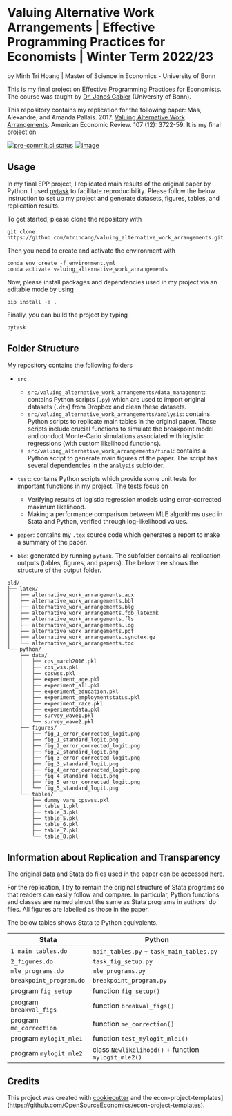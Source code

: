 # Valuing Alternative Work Arrangements | Effective Programming Practices for Economists | Winter Term 2022/23

by Minh Tri Hoang | Master of Science in Economics - University of Bonn

This is my final project on Effective Programming Practices for Economists. The course
was taught by [Dr. Janoś Gabler](https://janosg.com/) (University of Bonn).

This repository contains my replication for the following paper: Mas, Alexandre, and
Amanda Pallais. 2017.
[Valuing Alternative Work Arrangements](https://www.aeaweb.org/articles?id=10.1257/aer.20161500).
American Economic Review. 107 (12): 3722-59. It is my final project on

[![pre-commit.ci status](https://results.pre-commit.ci/badge/github/mtrihoang/valuing_alternative_work_arrangements/main.svg)](https://results.pre-commit.ci/latest/github/mtrihoang/valuing_alternative_work_arrangements/main)
[![image](https://img.shields.io/badge/code%20style-black-000000.svg)](https://github.com/ambv/black)

## Usage

In my final EPP project, I replicated main results of the original paper by Python. I
used [pytask](https://pytask-dev.readthedocs.io/en/stable/) to facilitate
reproducibility. Please follow the below instruction to set up my project and generate
datasets, figures, tables, and replication results.

To get started, please clone the repository with

```
git clone https://github.com/mtrihoang/valuing_alternative_work_arrangements.git
```

Then you need to create and activate the environment with

```
conda env create -f environment.yml
conda activate valuing_alternative_work_arrangements
```

Now, please install packages and dependencies used in my project via an editable mode by
using

```
pip install -e .
```

Finally, you can build the project by typing

```
pytask
```

## Folder Structure

My repository contains the following folders

- `src`

  - `src/valuing_alternative_work_arrangements/data_management`: contains Python scripts
    (`.py`) which are used to import original datasets (`.dta`) from Dropbox and clean
    these datasets.
  - `src/valuing_alternative_work_arrangements/analysis`: contains Python scripts to
    replicate main tables in the original paper. Those scripts include crucial functions
    to simulate the breakpoint model and conduct Monte-Carlo simulations associated with
    logistic regressions (with custom likelihood functions).
  - `src/valuing_alternative_work_arrangements/final`: contains a Python script to
    generate main figures of the paper. The script has several dependencies in the
    `analysis` subfolder.

- `test`: contains Python scripts which provide some unit tests for important functions
  in my project. The tests focus on

  - Verifying results of logistic regression models using error-corrected maximum
    likelihood.
  - Making a performance comparison between MLE algorithms used in Stata and Python,
    verified through log-likelihood values.

- `paper`: contains my `.tex` source code which generates a report to make a summary of
  the paper.

- `bld`: generated by running `pytask`. The subfolder contains all replication outputs
  (tables, figures, and papers). The below tree shows the structure of the output
  folder.

```
bld/
├── latex/
│   ├── alternative_work_arrangements.aux
│   ├── alternative_work_arrangements.bbl
│   ├── alternative_work_arrangements.blg
│   ├── alternative_work_arrangements.fdb_latexmk
│   ├── alternative_work_arrangements.fls
│   ├── alternative_work_arrangements.log
│   ├── alternative_work_arrangements.pdf
│   ├── alternative_work_arrangements.synctex.gz
│   └── alternative_work_arrangements.toc
└── python/
    ├── data/
    │   ├── cps_march2016.pkl
    │   ├── cps_wss.pkl
    │   ├── cpswss.pkl
    │   ├── experiment_age.pkl
    │   ├── experiment_all.pkl
    │   ├── experiment_education.pkl
    │   ├── experiment_employmentstatus.pkl
    │   ├── experiment_race.pkl
    │   ├── experimentdata.pkl
    │   ├── survey_wave1.pkl
    │   └── survey_wave2.pkl
    ├── figures/
    │   ├── fig_1_error_corrected_logit.png
    │   ├── fig_1_standard_logit.png
    │   ├── fig_2_error_corrected_logit.png
    │   ├── fig_2_standard_logit.png
    │   ├── fig_3_error_corrected_logit.png
    │   ├── fig_3_standard_logit.png
    │   ├── fig_4_error_corrected_logit.png
    │   ├── fig_4_standard_logit.png
    │   ├── fig_5_error_corrected_logit.png
    │   └── fig_5_standard_logit.png
    └── tables/
        ├── dummy_vars_cpswss.pkl
        ├── table_1.pkl
        ├── table_3.pkl
        ├── table_5.pkl
        ├── table_6.pkl
        ├── table_7.pkl
        └── table_8.pkl
```

## Information about Replication and Transparency

The original data and Stata do files used in the paper can be accessed
[here](https://www.aeaweb.org/articles?id=10.1257/aer.20161500).

For the replication, I try to remain the original structure of Stata programs so that
readers can easily follow and compare. In particular, Python functions and classes are
named almost the same as Stata programs in authors' do files. All figures are labelled
as those in the paper.

The below tables shows Stata to Python equivalents.

| Stata                   | Python                                              |
| ----------------------- | --------------------------------------------------- |
| `1_main_tables.do`      | `main_tables.py` + `task_main_tables.py`            |
| `2_figures.do`          | `task_fig_setup.py`                                 |
| `mle_programs.do`       | `mle_programs.py`                                   |
| `breakpoint_program.do` | `breakpoint_program.py`                             |
| program `fig_setup`     | function `fig_setup()`                              |
| program `breakval_figs` | function `breakval_figs()`                          |
| program `me_correction` | function `me_correction()`                          |
| program `mylogit_mle1`  | function `test_mylogit_mle1()`                      |
| program `mylogit_mle2`  | class `Newlikelihood()` + function `mylogit_mle2()` |

## Credits

This project was created with [cookiecutter](https://github.com/audreyr/cookiecutter)
and the
econ-project-templates\](https://github.com/OpenSourceEconomics/econ-project-templates).
